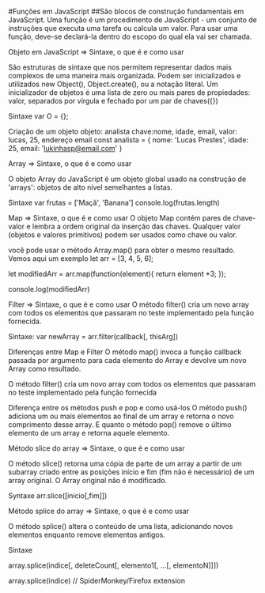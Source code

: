 #Funções em JavaScript
##São blocos de construção fundamentais em JavaScript. Uma função é um procedimento de JavaScript - um conjunto de instruções que executa uma tarefa ou calcula um valor. Para usar uma função, deve-se declará-la dentro do escopo do qual ela vai ser chamada.



Objeto em JavaScript ⇒ Sintaxe, o que é e como usar

São estruturas de sintaxe que nos permitem representar dados mais complexos de uma maneira mais organizada.
Podem ser inicializados e utilizados new Object(), Object.create(), ou a notação literal. Um inicializador de objetos é uma lista de zero ou mais pares de propiedades: valor, separados por vírgula e fechado por um par de chaves({})

Sintaxe 
var O = {};

Criação de um objeto
objeto: analista
chave:nome, idade, email,
valor: lucas, 25, endereço email
const analista = {
    nome: 'Lucas Prestes',
    idade: 25,
    email: 'lukinhasp@email.com'
}


 Array  ⇒ Sintaxe, o que é e como usar

O objeto Array do JavaScript é um objeto global usado na construção de 'arrays': objetos de alto nível semelhantes a listas.

Sintaxe
var frutas = ['Maçã', 'Banana']
console.log(frutas.length)


 Map  ⇒ Sintaxe, o que é e como usar
O objeto Map contém pares de chave-valor e lembra a ordem original da inserção das chaves. Qualquer valor (objetos e valores primitivos) podem ser usados como chave ou valor.

você pode usar o método Array.map() para obter o mesmo resultado. Vemos aqui um exemplo 
let arr = [3, 4, 5, 6];

let modifiedArr = arr.map(function(element){
    return element *3;
});

console.log(modifiedArr)

 Filter  ⇒ Sintaxe, o que é e como usar
O método filter() cria um novo array com todos os elementos que passaram no teste implementado pela função fornecida.

Sintaxe:
var newArray = arr.filter(callback[, thisArg])

 Diferenças entre Map e Filter
O método map() invoca a função callback passada por argumento para cada elemento do Array e devolve um novo Array como resultado.

O método filter() cria um novo array com todos os elementos que passaram no teste implementado pela função fornecida
 
 Diferença entre os métodos push e pop e como usá-los
O método push() adiciona um ou mais elementos ao final de um array e retorna o novo comprimento desse array. E quanto o método pop() remove o último elemento de um array e retorna aquele elemento.

 Método slice do array  ⇒ Sintaxe, o que é e como usar
 
 O método slice() retorna uma cópia de parte de um array a partir de um subarray criado entre as posições início e fim (fim não é necessário) de um array original. O Array original não é modificado.

 Syntaxe
 arr.slice([inicio[,fim]])

 Método splice do array  ⇒ Sintaxe, o que é e como usar

 O método splice() altera o conteúdo de uma lista, adicionando novos elementos enquanto remove elementos antigos.

 Sintaxe

 array.splice(indice[, deleteCount[, elemento1[, ...[, elementoN]]])

array.splice(indice) // SpiderMonkey/Firefox extension